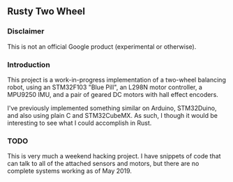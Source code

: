 ## Rusty Two Wheel

### Disclaimer

This is not an official Google product (experimental or otherwise).

### Introduction

This project is a work-in-progress implementation of a two-wheel balancing
robot, using an STM32F103 "Blue Pill", an L298N motor controller, a MPU9250
IMU, and a pair of geared DC motors with hall effect encoders.

I've previously implemented something similar on Arduino, STM32Duino, and
also using plain C and STM32CubeMX. As such, I though it would be interesting
to see what I could accomplish in Rust.

### TODO

This is very much a weekend hacking project. I have snippets of code that
can talk to all of the attached sensors and motors, but there are no complete
systems working as of May 2019.
